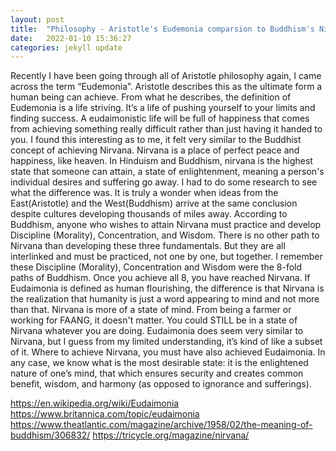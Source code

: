 ```yaml
---
layout: post
title:  "Philosophy - Aristotle's Eudemonia comparsion to Buddhism's Nirvana"
date:   2022-01-10 15:36:27
categories: jekyll update
---
```


Recently I have been going through all of Aristotle philosophy again, I came across the term “Eudemonia”.  Aristotle describes this as the ultimate form a human being can achieve.  From what he describes, the definition of Eudemonia is a life striving. It’s a life of pushing yourself to your limits and finding success. A eudaimonistic life will be full of happiness that comes from achieving something really difficult rather than just having it handed to you. I found this interesting as to me, it felt very similar to the Buddhist concept of achieving Nirvana. Nirvana is a place of perfect peace and happiness, like heaven. In Hinduism and Buddhism, nirvana is the highest state that someone can attain, a state of enlightenment, meaning a person's individual desires and suffering go away. I had to do some research to see what the difference was. It is truly a wonder when ideas from the East(Aristotle) and the West(Buddhism) arrive at the same conclusion despite cultures developing thousands of miles away. According to Buddhism, anyone who wishes to attain Nirvana must practice and develop Discipline (Morality), Concentration, and Wisdom. There is no other path to Nirvana than developing these three fundamentals. But they are all interlinked and must be practiced, not one by one, but together. I remember these Discipline (Morality), Concentration and Wisdom were the 8-fold paths of Buddhism. Once you achieve all 8, you have reached Nirvana. If Eudaimonia is defined as human flourishing, the difference is that Nirvana is the realization that humanity is just a word appearing to mind and not more than that. Nirvana is more of a state of mind. From being a farmer or working for FAANG, it doesn't matter. You could STILL be in a state of Nirvana whatever you are doing. Eudaimonia does seem very similar to Nirvana, but I guess from my limited understanding, it’s kind of like a subset of it. Where to achieve Nirvana, you must have also achieved Eudaimonia. In any case, we know what is the most desirable state: it is the enlightened nature of one’s mind, that which ensures security and creates common benefit, wisdom, and harmony (as opposed to ignorance and sufferings).


https://en.wikipedia.org/wiki/Eudaimonia
https://www.britannica.com/topic/eudaimonia
https://www.theatlantic.com/magazine/archive/1958/02/the-meaning-of-buddhism/306832/
https://tricycle.org/magazine/nirvana/
